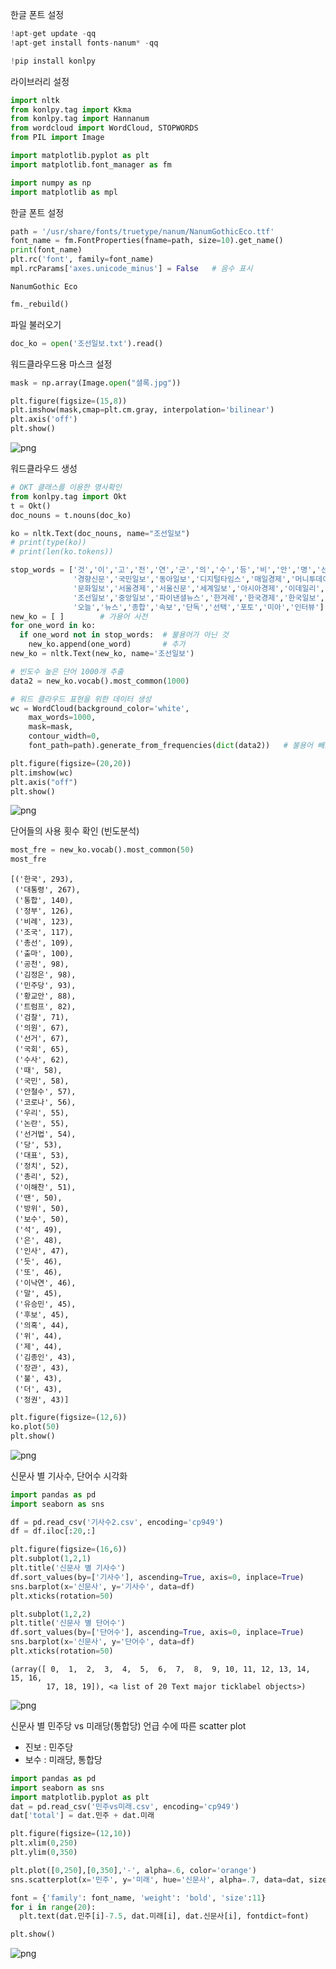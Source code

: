 
한글 폰트 설정


```python
!apt-get update -qq
!apt-get install fonts-nanum* -qq 
```


```python
!pip install konlpy
```

라이브러리 설정


```python
import nltk
from konlpy.tag import Kkma
from konlpy.tag import Hannanum
from wordcloud import WordCloud, STOPWORDS
from PIL import Image

import matplotlib.pyplot as plt
import matplotlib.font_manager as fm

import numpy as np
import matplotlib as mpl
```

한글 폰트 설정


```python
path = '/usr/share/fonts/truetype/nanum/NanumGothicEco.ttf'
font_name = fm.FontProperties(fname=path, size=10).get_name()
print(font_name)
plt.rc('font', family=font_name)
mpl.rcParams['axes.unicode_minus'] = False   # 음수 표시
```

    NanumGothic Eco
    


```python
fm._rebuild()
```

파일 불러오기


```python
doc_ko = open('조선일보.txt').read()
```

워드클라우드용 마스크 설정


```python
mask = np.array(Image.open("셜록.jpg"))
```


```python
plt.figure(figsize=(15,8))
plt.imshow(mask,cmap=plt.cm.gray, interpolation='bilinear')
plt.axis('off')
plt.show()
```


![png](output_12_0.png)


워드클라우드 생성


```python
# OKT 클래스를 이용한 명사확인
from konlpy.tag import Okt
t = Okt()
doc_nouns = t.nouns(doc_ko)

ko = nltk.Text(doc_nouns, name="조선일보")
# print(type(ko))
# print(len(ko.tokens))

stop_words = ['것','이','고','전','연','군','의','수','등','비','안','명','선','중','때문',
              '경향신문','국민일보','동아일보','디지털타임스','매일경제','머니투데이',
              '문화일보','서울경제','서울신문','세계일보','아시아경제','이데일리','전자신문',
              '조선일보','중앙일보','파이낸셜뉴스','한겨레','한국경제','한국일보','헤럴드경제',
              '오늘','뉴스','종합','속보','단독','선택','포토','미아','인터뷰']   # 불용어 사전
new_ko = [ ]        # 가용어 사전
for one_word in ko:
  if one_word not in stop_words:  # 불용어가 아닌 것
    new_ko.append(one_word)       # 추가
new_ko = nltk.Text(new_ko, name='조선일보')

# 빈도수 높은 단어 1000개 추출
data2 = new_ko.vocab().most_common(1000) 

# 워드 클라우드 표현을 위한 데이터 생성
wc = WordCloud(background_color='white',
    max_words=1000,
    mask=mask,
    contour_width=0,
    font_path=path).generate_from_frequencies(dict(data2))   # 불용어 빼고 단어의 빈도로

plt.figure(figsize=(20,20))
plt.imshow(wc)
plt.axis("off")
plt.show()
```


![png](output_14_0.png)


단어들의 사용 횟수 확인 (빈도분석)


```python
most_fre = new_ko.vocab().most_common(50)
most_fre
```




    [('한국', 293),
     ('대통령', 267),
     ('통합', 140),
     ('정부', 126),
     ('비례', 123),
     ('조국', 117),
     ('총선', 109),
     ('출마', 100),
     ('공천', 98),
     ('김정은', 98),
     ('민주당', 93),
     ('황교안', 88),
     ('트럼프', 82),
     ('검찰', 71),
     ('의원', 67),
     ('선거', 67),
     ('국회', 65),
     ('수사', 62),
     ('때', 58),
     ('국민', 58),
     ('안철수', 57),
     ('코로나', 56),
     ('우리', 55),
     ('논란', 55),
     ('선거법', 54),
     ('당', 53),
     ('대표', 53),
     ('정치', 52),
     ('총리', 52),
     ('이해찬', 51),
     ('땐', 50),
     ('방위', 50),
     ('보수', 50),
     ('석', 49),
     ('은', 48),
     ('인사', 47),
     ('듯', 46),
     ('또', 46),
     ('이낙연', 46),
     ('말', 45),
     ('유승민', 45),
     ('후보', 45),
     ('의혹', 44),
     ('위', 44),
     ('제', 44),
     ('김종인', 43),
     ('장관', 43),
     ('불', 43),
     ('더', 43),
     ('정권', 43)]




```python
plt.figure(figsize=(12,6))
ko.plot(50)
plt.show()
```


![png](output_17_0.png)


신문사 별 기사수, 단어수 시각화


```python
import pandas as pd
import seaborn as sns

df = pd.read_csv('기사수2.csv', encoding='cp949')
df = df.iloc[:20,:]

plt.figure(figsize=(16,6))
plt.subplot(1,2,1)
plt.title('신문사 별 기사수')
df.sort_values(by=['기사수'], ascending=True, axis=0, inplace=True)
sns.barplot(x='신문사', y='기사수', data=df)
plt.xticks(rotation=50)

plt.subplot(1,2,2)
plt.title('신문사 별 단어수')
df.sort_values(by=['단어수'], ascending=True, axis=0, inplace=True)
sns.barplot(x='신문사', y='단어수', data=df)
plt.xticks(rotation=50)
```




    (array([ 0,  1,  2,  3,  4,  5,  6,  7,  8,  9, 10, 11, 12, 13, 14, 15, 16,
            17, 18, 19]), <a list of 20 Text major ticklabel objects>)




![png](output_19_1.png)


신문사 별 민주당 vs 미래당(통합당) 언급 수에 따른 scatter plot
* 진보 : 민주당
* 보수 : 미래당, 통합당


```python
import pandas as pd
import seaborn as sns
import matplotlib.pyplot as plt
dat = pd.read_csv('민주vs미래.csv', encoding='cp949')
dat['total'] = dat.민주 + dat.미래

plt.figure(figsize=(12,10))
plt.xlim(0,250)
plt.ylim(0,350)

plt.plot([0,250],[0,350],'-', alpha=.6, color='orange')
sns.scatterplot(x='민주', y='미래', hue='신문사', alpha=.7, data=dat, size="total", sizes=(10, 5000), legend=False)

font = {'family': font_name, 'weight': 'bold', 'size':11}
for i in range(20):
  plt.text(dat.민주[i]-7.5, dat.미래[i], dat.신문사[i], fontdict=font)

plt.show()
```


![png](output_21_0.png)



```python

```

